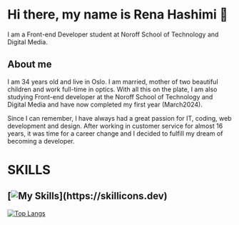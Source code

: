# Hi there, my name is Rena Hashimi 👋
I am a Front-end Developer student at Noroff School of Technology and Digital Media.

## About me
I am 34 years old and live in Oslo. I am married, mother of two beautiful children and work full-time in optics. With all this on the plate, I am also studying Front-end developer at the Noroff School of Technology and Digital Media and have now completed my first year (March2024).

Since I can remember, I have always had a great passion for IT, coding, web development and design. After working in customer service for almost 16 years, it was time for a career change and I decided to fulfill my dream of becoming a developer.
  
# SKILLS
  ## [![My Skills](https://skillicons.dev/icons?i=github,js,html,css,figma,netlify,wordpress,php,)](https://skillicons.dev)

  [![Top Langs](https://github-readme-stats.vercel.app/api/top-langs/?username=anuraghazra&layout=compact)](https://github.com/anuraghazra/github-readme-stats)

  
